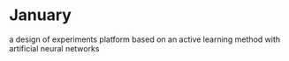 # January
a design of experiments platform based on an active learning method with artificial neural networks
